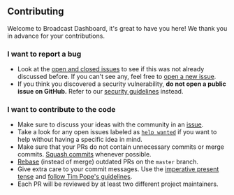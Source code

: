 ## Contributing

Welcome to Broadcast Dashboard, it's great to have you here! We thank you in advance for
your contributions.

### I want to report a bug

- Look at the [open and closed
  issues](https://github.com/OviattLibrary/broadcast-dashboard/issues?q=is%3Aissue) to see if
  this was not already discussed before. If you can't see any, feel free to
  [open a new issue](https://github.com/OviattLibrary/broadcast-dashboard/issues/new).
- If you think you discovered a security vulnerability, **do not open a public
  issue on GitHub.** Refer to our [security guidelines](/SECURITY.md) instead.

### I want to contribute to the code

- Make sure to discuss your ideas with the community in an
  [issue](https://github.com/OviattLibrary/broadcast-dashboard/issues).
- Take a look for any open issues labeled as [`help wanted`](https://github.com/OviattLibrary/broadcast-dashboard/labels/help%20wanted)
  if you want to help without having a specific idea in mind.
- Make sure that your PRs do not contain unnecessary commits or merge commits.
  [Squash commits](https://git-scm.com/book/en/v2/Git-Tools-Rewriting-History)
  whenever possible.
- [Rebase](https://git-scm.com/book/en/v2/Git-Branching-Rebasing) (instead of
  merge) outdated PRs on the `master` branch.
- Give extra care to your commit messages. Use the [imperative present
  tense](https://git-scm.com/book/ch5-2.html#Commit-Guidelines) and [follow Tim
  Pope's guidelines](http://tbaggery.com/2008/04/19/a-note-about-git-commit-messages.html).
- Each PR will be reviewed by at least two different project maintainers.